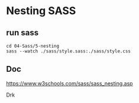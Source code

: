 # Nesting SASS

## run sass
```
cd 04-Sass/5-nesting
sass --watch ./sass/style.sass:./sass/style.css
```

## Doc
https://www.w3schools.com/sass/sass_nesting.asp

Drk